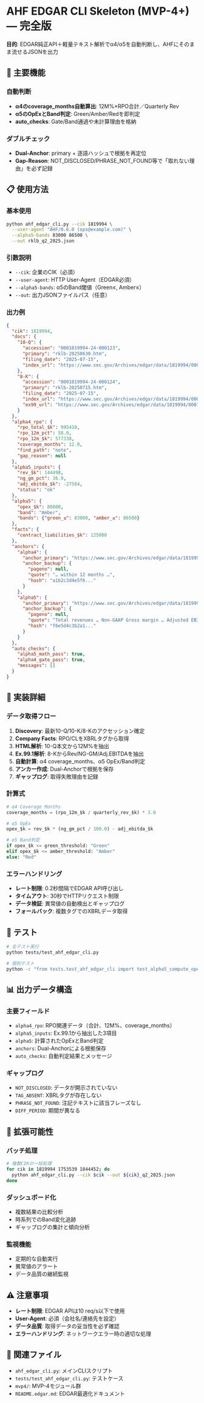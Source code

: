 # AHF EDGAR CLI Skeleton (MVP-4+) — 完全版

**目的**: EDGAR純正API＋軽量テキスト解析でα4/α5を自動判断し、AHFにそのまま流せるJSONを出力

## 🚀 主要機能

### 自動判断
- **α4のcoverage_months自動算出**: 12M%×RPO合計／Quarterly Rev
- **α5のOpExとBand判定**: Green/Amber/Redを即判定
- **auto_checks**: Gate/Band通過や未計算理由を格納

### ダブルチェック
- **Dual-Anchor**: primary + 逐語ハッシュで根拠を再定位
- **Gap-Reason**: NOT_DISCLOSED/PHRASE_NOT_FOUND等で「取れない理由」を必ず記録

## 📋 使用方法

### 基本使用
```bash
python ahf_edgar_cli.py --cik 1819994 \
  --user-agent "AHF/0.6.0 (ops@example.com)" \
  --alpha5-bands 83000 86500 \
  --out rklb_q2_2025.json
```

### 引数説明
- `--cik`: 企業のCIK（必須）
- `--user-agent`: HTTP User-Agent（EDGAR必須）
- `--alpha5-bands`: α5のBand閾値（Green≤, Amber≤）
- `--out`: 出力JSONファイルパス（任意）

### 出力例
```json
{
  "cik": 1819994,
  "docs": {
    "10-Q": {
      "accession": "0001819994-24-000123",
      "primary": "rklb-20250630.htm",
      "filing_date": "2025-07-15",
      "index_url": "https://www.sec.gov/Archives/edgar/data/1819994/000181999424000123/rklb-20250630.htm"
    },
    "8-K": {
      "accession": "0001819994-24-000124",
      "primary": "rklb-20250715.htm",
      "filing_date": "2025-07-15",
      "index_url": "https://www.sec.gov/Archives/edgar/data/1819994/000181999424000124/rklb-20250715.htm",
      "ex99_url": "https://www.sec.gov/Archives/edgar/data/1819994/000181999424000124/ex99-1.htm"
    }
  },
  "alpha4_rpo": {
    "rpo_total_$k": 995410,
    "rpo_12m_pct": 58.0,
    "rpo_12m_$k": 577338,
    "coverage_months": 12.0,
    "find_path": "note",
    "gap_reason": null
  },
  "alpha5_inputs": {
    "rev_$k": 144498,
    "ng_gm_pct": 36.9,
    "adj_ebitda_$k": -27584,
    "status": "ok"
  },
  "alpha5": {
    "opex_$k": 80800,
    "band": "Amber",
    "bands": {"green_≤": 83000, "amber_≤": 86500}
  },
  "facts": {
    "contract_liabilities_$k": 125000
  },
  "anchors": {
    "alpha4": {
      "anchor_primary": "https://www.sec.gov/Archives/edgar/data/1819994/000181999424000123/rklb-20250630.htm#:~:text=within%2012%20months",
      "anchor_backup": {
        "pageno": null,
        "quote": "… within 12 months …",
        "hash": "a1b2c3d4e5f6..."
      }
    },
    "alpha5": {
      "anchor_primary": "https://www.sec.gov/Archives/edgar/data/1819994/000181999424000124/ex99-1.htm",
      "anchor_backup": {
        "pageno": null,
        "quote": "Total revenues … Non-GAAP Gross margin … Adjusted EBITDA …",
        "hash": "f6e5d4c3b2a1..."
      }
    }
  },
  "auto_checks": {
    "alpha5_math_pass": true,
    "alpha4_gate_pass": true,
    "messages": []
  }
}
```

## 🔧 実装詳細

### データ取得フロー
1. **Discovery**: 最新10-Q/10-K/8-Kのアクセッション確定
2. **Company Facts**: RPO/CLをXBRLタグから取得
3. **HTML解析**: 10-Q本文から12M%を抽出
4. **Ex.99.1解析**: 8-KからRev/NG-GM/Adj.EBITDAを抽出
5. **自動計算**: α4 coverage_months、α5 OpEx/Band判定
6. **アンカー作成**: Dual-Anchorで根拠を保存
7. **ギャップログ**: 取得失敗理由を記録

### 計算式
```python
# α4 Coverage Months
coverage_months = (rpo_12m_$k / quarterly_rev_$k) * 3.0

# α5 OpEx
opex_$k = rev_$k * (ng_gm_pct / 100.0) - adj_ebitda_$k

# α5 Band判定
if opex_$k <= green_threshold: "Green"
elif opex_$k <= amber_threshold: "Amber"  
else: "Red"
```

### エラーハンドリング
- **レート制限**: 0.2秒間隔でEDGAR API呼び出し
- **タイムアウト**: 30秒でHTTPリクエスト制限
- **データ検証**: 異常値の自動検出とギャップログ
- **フォールバック**: 複数タグでのXBRLデータ取得

## 🧪 テスト

```bash
# 全テスト実行
python tests/test_ahf_edgar_cli.py

# 個別テスト
python -c "from tests.test_ahf_edgar_cli import test_alpha5_compute_opex; test_alpha5_compute_opex()"
```

## 📊 出力データ構造

### 主要フィールド
- `alpha4_rpo`: RPO関連データ（合計、12M%、coverage_months）
- `alpha5_inputs`: Ex.99.1から抽出した3項目
- `alpha5`: 計算されたOpExとBand判定
- `anchors`: Dual-Anchorによる根拠保存
- `auto_checks`: 自動判定結果とメッセージ

### ギャップログ
- `NOT_DISCLOSED`: データが開示されていない
- `TAG_ABSENT`: XBRLタグが存在しない
- `PHRASE_NOT_FOUND`: 注記テキストに該当フレーズなし
- `DIFF_PERIOD`: 期間が異なる

## 🚀 拡張可能性

### バッチ処理
```bash
# 複数CIKの一括処理
for cik in 1819994 1753539 1844452; do
  python ahf_edgar_cli.py --cik $cik --out ${cik}_q2_2025.json
done
```

### ダッシュボード化
- 複数結果の比較分析
- 時系列でのBand変化追跡
- ギャップログの集計と傾向分析

### 監視機能
- 定期的な自動実行
- 異常値のアラート
- データ品質の継続監視

## ⚠️ 注意事項

- **レート制限**: EDGAR APIは10 req/s以下で使用
- **User-Agent**: 必須（会社名/連絡先を設定）
- **データ品質**: 取得データの妥当性を必ず確認
- **エラーハンドリング**: ネットワークエラー時の適切な処理

## 🔗 関連ファイル

- `ahf_edgar_cli.py`: メインCLIスクリプト
- `tests/test_ahf_edgar_cli.py`: テストケース
- `mvp4/`: MVP-4モジュール群
- `README.edgar.md`: EDGAR最適化ドキュメント
